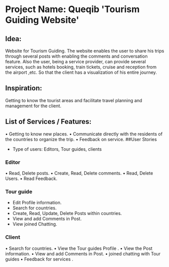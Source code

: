 # Project Name: Queqib 'Tourism Guiding Website'


## Idea:

Website for Tourism Guiding. The website enables the user to share his trips through several posts with enabling the comments and conversation feature. Also the user, being a service provider, can provide several services, such as hotels booking, train tickets, cruise and reception from the airport ,etc. So that the client has a visualization of his entire journey.
## Inspiration:
 Getting to know the tourist areas and facilitate travel planning and management for the client.

## List of Services / Features:
•	Getting to know new places.
•	 Communicate directly with the residents of the countries to organize the trip.
•	Feedback on service.
##User Stories
- 	Type of users: Editors, Tour guides, clients

### Editor
  •	 Read, Delete posts.
•	Create, Read, Delete comments.
 •	Read, Delete Users.
 •	Read Feedback.


### Tour guide
-    Edit Profile information.
-  	Search for countries.
-  Create, Read, Update, Delete Posts within countries.
-    View and add Comments in Post.
-  View joined Chatting.


### Client
•	Search for countries.
•	View the Tour guides Profile  .
•	View the Post information.
•	View and add Comments in Post.
•	 joined chatting with Tour guides
•	Feedback for services .
